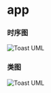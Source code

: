 # app

### 时序图

![Toast UML](https://raw.githubusercontent.com/leewind/dalmatians/master/doc/images/app_seq.png)

### 类图

![Toast UML](https://raw.githubusercontent.com/leewind/dalmatians/master/doc/images/app.png)